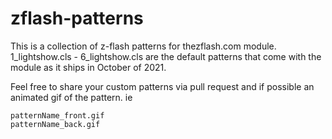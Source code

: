# zflash-patterns
This is a collection of z-flash patterns for thezflash.com module. 1_lightshow.cls - 6_lightshow.cls are the default patterns that come with the module as it ships in October of 2021. 

Feel free to share your custom patterns via pull request and if possible an animated gif of the pattern. ie 

```
patternName_front.gif
patternName_back.gif
```
